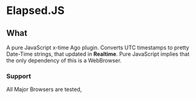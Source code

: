 Elapsed.JS
==========

## What
A pure JavaScript x-time Ago plugin.
Converts UTC timestamps to pretty Date-Time strings, that updated in __Realtime__.
Pure JavaScript implies that the only dependency of this is a WebBrowser.

### Support
All Major Browsers are tested,